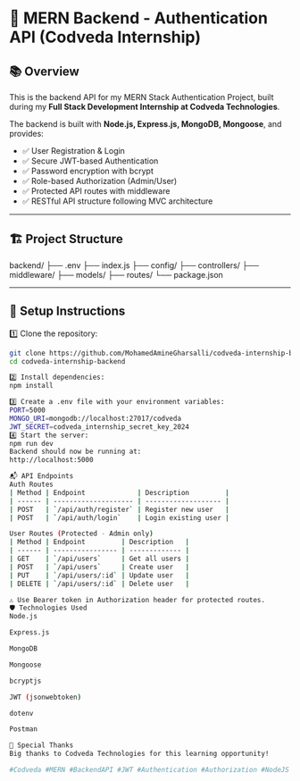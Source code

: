 # 🚀 MERN Backend - Authentication API (Codveda Internship)

## 📚 Overview

This is the backend API for my MERN Stack Authentication Project, built during my **Full Stack Development Internship at Codveda Technologies**.

The backend is built with **Node.js, Express.js, MongoDB, Mongoose**, and provides:

- ✅ User Registration & Login
- ✅ Secure JWT-based Authentication
- ✅ Password encryption with bcrypt
- ✅ Role-based Authorization (Admin/User)
- ✅ Protected API routes with middleware
- ✅ RESTful API structure following MVC architecture

---

## 🏗️ Project Structure

backend/
├── .env
├── index.js
├── config/
├── controllers/
├── middleware/
├── models/
├── routes/
└── package.json

---

## 🔧 Setup Instructions

1️⃣ Clone the repository:

```bash
git clone https://github.com/MohamedAmineGharsalli/codveda-internship-backend.git
cd codveda-internship-backend

2️⃣ Install dependencies:
npm install

3️⃣ Create a .env file with your environment variables:
PORT=5000
MONGO_URI=mongodb://localhost:27017/codveda
JWT_SECRET=codveda_internship_secret_key_2024
4️⃣ Start the server:
npm run dev
Backend should now be running at:
http://localhost:5000

📬 API Endpoints
Auth Routes
| Method | Endpoint             | Description         |
| ------ | -------------------- | ------------------- |
| POST   | `/api/auth/register` | Register new user   |
| POST   | `/api/auth/login`    | Login existing user |

User Routes (Protected - Admin only)
| Method | Endpoint         | Description   |
| ------ | ---------------- | ------------- |
| GET    | `/api/users`     | Get all users |
| POST   | `/api/users`     | Create user   |
| PUT    | `/api/users/:id` | Update user   |
| DELETE | `/api/users/:id` | Delete user   |

⚠️ Use Bearer token in Authorization header for protected routes.
🛡️ Technologies Used
Node.js

Express.js

MongoDB

Mongoose

bcryptjs

JWT (jsonwebtoken)

dotenv

Postman

🙌 Special Thanks
Big thanks to Codveda Technologies for this learning opportunity!

#Codveda #MERN #BackendAPI #JWT #Authentication #Authorization #NodeJS #Express #InternshipExperience
